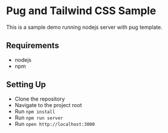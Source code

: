 # Pug and Tailwind CSS Sample

This is a sample demo running nodejs server with pug template.

## Requirements
- nodejs
- npm

## Setting Up
- Clone the repository
- Navigate to the project root
- Run `npm install`
- Run `npm run server`
- Run `open http://localhost:3000`
